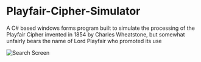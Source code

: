 # Playfair-Cipher-Simulator

A C# based windows forms program built to simulate the processing of the Playfair Cipher invented in 1854 by Charles Wheatstone, but somewhat unfairly bears the name of Lord Playfair who promoted its use 

![Search Screen](https://github.com/Hunter71a/Playfair-Cipher-Simulator/blob/PlayfairCipher/Resources/picture-of-app.PNG)
